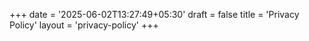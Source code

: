 +++
date = '2025-06-02T13:27:49+05:30'
draft = false
title = 'Privacy Policy'
layout = 'privacy-policy'
+++

